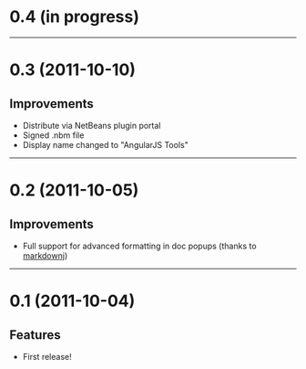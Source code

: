 0.4 (in progress)
=================


-----------------------------------------------------------------------------


0.3 (2011-10-10)
=================

Improvements
-------------
* Distribute via NetBeans plugin portal
* Signed .nbm file
* Display name changed to "AngularJS Tools"

-----------------------------------------------------------------------------

0.2 (2011-10-05)
=================

Improvements
------------

* Full support for advanced formatting in doc popups (thanks to [markdownj])

  [markdownj]: http://markdownj.org/

-----------------------------------------------------------------------------

0.1 (2011-10-04)
================

Features
--------

* First release!